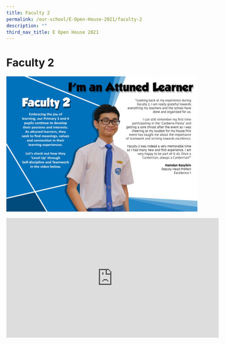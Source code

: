 ```yaml
---
title: Faculty 2
permalink: /our-school/E-Open-House-2021/faculty-2
description: ""
third_nav_title: E Open House 2021
---
```

# Faculty 2
![](/images/Openhousefac2.jpg)

<iframe width="560" height="315" src="https://www.youtube.com/embed/NwYKM1UxubY" title="YouTube video player" frameborder="0" allow="accelerometer; autoplay; clipboard-write; encrypted-media; gyroscope; picture-in-picture" allowfullscreen></iframe>